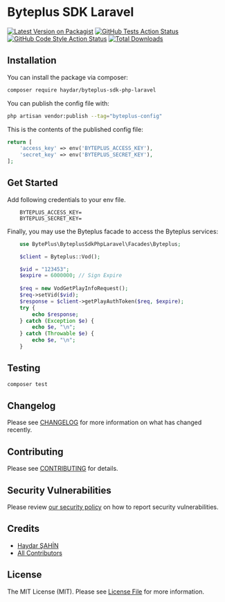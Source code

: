 # Byteplus SDK Laravel 

[![Latest Version on Packagist](https://img.shields.io/packagist/v/haydar/byteplus-sdk-php-laravel.svg?style=flat-square)](https://packagist.org/packages/haydar/byteplus-sdk-php-laravel)
[![GitHub Tests Action Status](https://img.shields.io/github/actions/workflow/status/haydar/byteplus-sdk-php-laravel/run-tests.yml?branch=main&label=tests&style=flat-square)](https://github.com/haydar/byteplus-sdk-php-laravel/actions?query=workflow%3Arun-tests+branch%3Amain)
[![GitHub Code Style Action Status](https://img.shields.io/github/actions/workflow/status/haydar/byteplus-sdk-php-laravel/fix-php-code-style-issues.yml?branch=main&label=code%20style&style=flat-square)](https://github.com/haydarsahin/byteplus-sdk-php-laravel/actions?query=workflow%3A"Fix+PHP+code+style+issues"+branch%3Amain)
[![Total Downloads](https://img.shields.io/packagist/dt/haydar/byteplus-sdk-php-laravel.svg?style=flat-square)](https://packagist.org/packages/haydarsahin/byteplus-sdk-php-laravel)


## Installation

You can install the package via composer:

```bash
composer require haydar/byteplus-sdk-php-laravel
```

You can publish the config file with:

```bash
php artisan vendor:publish --tag="byteplus-config"
```

This is the contents of the published config file:

```php
return [
    'access_key' => env('BYTEPLUS_ACCESS_KEY'),
    'secret_key' => env('BYTEPLUS_SECRET_KEY'),
];

```

## Get Started

Add following credentials to your env file.

```
    BYTEPLUS_ACCESS_KEY=
    BYTEPLUS_SECRET_KEY=
```
Finally, you may use the Byteplus facade to access the Byteplus services:

```php
    use BytePlus\ByteplusSdkPhpLaravel\Facades\Byteplus;

    $client = Byteplus::Vod();

    $vid = "123453";
    $expire = 6000000; // Sign Expire
    
    $req = new VodGetPlayInfoRequest();
    $req->setVid($vid);
    $response = $client->getPlayAuthToken($req, $expire);
    try {
        echo $response;
    } catch (Exception $e) {
        echo $e, "\n";
    } catch (Throwable $e) {
        echo $e, "\n";
    }
```


## Testing

```bash
composer test
```

## Changelog

Please see [CHANGELOG](CHANGELOG.md) for more information on what has changed recently.

## Contributing

Please see [CONTRIBUTING](CONTRIBUTING.md) for details.

## Security Vulnerabilities

Please review [our security policy](../../security/policy) on how to report security vulnerabilities.

## Credits

- [Haydar ŞAHİN](https://github.com/haydarsahin)
- [All Contributors](../../contributors)

## License

The MIT License (MIT). Please see [License File](LICENSE.md) for more information.
